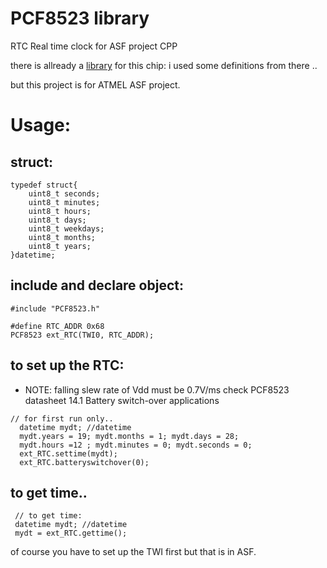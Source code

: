 # PCF8523 library
RTC Real time clock for ASF project CPP

there is allready a [library](https://github.com/SpellFoundry/PCF8523/blob/master/PCF8523.cpp) for this chip:
i used some definitions from there ..

but this project is for ATMEL ASF project.

# Usage:

## struct:
```
typedef struct{
	uint8_t seconds;
	uint8_t minutes;
	uint8_t hours;
	uint8_t days;
	uint8_t weekdays;
	uint8_t months;
	uint8_t years;
}datetime;
```

## include and declare object:
```
#include "PCF8523.h"

#define RTC_ADDR 0x68
PCF8523 ext_RTC(TWI0, RTC_ADDR);
```
## to set up the RTC:
  * NOTE: falling slew rate of Vdd must be 0.7V/ms check PCF8523 datasheet 14.1 Battery switch-over applications
```
// for first run only..
  datetime mydt; //datetime
  mydt.years = 19; mydt.months = 1; mydt.days = 28;
  mydt.hours =12 ; mydt.minutes = 0; mydt.seconds = 0;
  ext_RTC.settime(mydt);
  ext_RTC.batteryswitchover(0);
```
## to get time.. 
```
 // to get time:
 datetime mydt; //datetime
 mydt = ext_RTC.gettime();
```

of course you have to set up the TWI first but that is in ASF.
